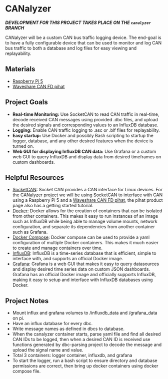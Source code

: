 # CANalyzer

***DEVELOPMENT FOR THIS PROJECT TAKES PLACE ON THE `canalyzer` BRANCH***

CANalyzer will be a custom CAN bus traffic logging device. The end-goal is to have a fully configurable
device that can be used to monitor and log CAN bus traffic to both a database and log files for easy viewing and replayability. 

## Materials

- [Raspberry Pi 5](https://www.raspberrypi.com/products/raspberry-pi-5/)
- [Waveshare CAN FD pihat](https://www.waveshare.com/2-ch-can-fd-hat.htm)

## Project Goals

- **Real-time Monitoring:** Use SocketCAN to read CAN traffic in real-time, decode received CAN messages using provided .dbc files, and upload the desired signals and corresponding values to an InfluxDB database.
- **Logging:** Enable CAN traffic logging to .asc or .blf files for replayability.
- **Easy startup:** Use Docker and possibly Bash scripting to startup the logger, database, and any other desired features when the device is turned on.
- **Web GUI for displaying InfluxDB CAN data:** Use Grafana or a custom web GUI to query InfluxDB and display data from desired timeframes on custom dashboards.

## Helpful Resources

- [SocketCAN](https://docs.kernel.org/networking/can.html): Socket CAN provides a CAN interface for Linux devices. For the CANalyzer project we will be using SocketCAN to interface with CAN using a Raspberry Pi 5 and a [Waveshare CAN FD pihat](https://www.waveshare.com/2-ch-can-fd-hat.htm), the pihat product page also has a getting started tutorial.
- [Docker](https://docs.docker.com/get-started/): Docker allows for the creation of containers that can be isolated from other containers. This makes it easy to run instances of an image such as InfluxDB while being able to manage volume mounts, network configuration, and separate its dependencies from another container such as Grafana.
- [Docker Compose](https://docs.docker.com/compose/): Docker compose can be used to provide a yaml configuration of multiple Docker containers. This makes it much easier to create and manage containers over time.
- [InfluxDB](https://docs.influxdata.com/influxdb/v1/introduction/install/docker/): InfluxDB is a time-series database that is efficient, simple to interface with, and supports an official Docker image.
- [Grafana](https://grafana.com/docs/grafana/latest/setup-grafana/installation/docker/): Grafana is a web GUI that makes it easy to query datasources and display desired time series data on custom JSON dashboards. Grafana has an official Docker image and officially supports InfluxDB, making it easy to setup and interface with InfluxDB databases using Docker.

## Project Notes

- Mount influx and grafana volumes to /influxdb_data and /grafana_data on pi.
- Have an influx database for every dbc.
- Write message names as defined in dbcs to database.
- When the canalyzer container starts, parse yaml file and find all desired CAN IDs to be logged, then when a desired CAN ID is received use functions generated by dbc-parsing project to decode the message and upload the signal name and value.
- Total 3 containers: logger container, influxdb, and grafana
- To start the logger, run a bash script to ensure directory and database permissions are correct, then bring up docker containers using docker compose file.